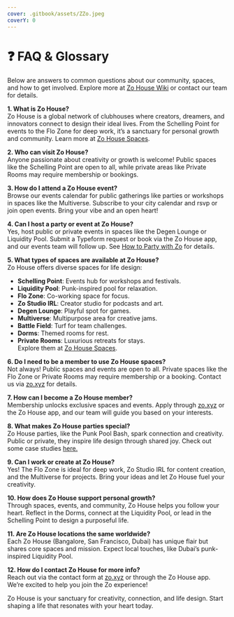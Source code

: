 ```yaml
---
cover: .gitbook/assets/ZZo.jpeg
coverY: 0
---
```


# ❓ FAQ & Glossary

Below are answers to common questions about our community, spaces, and how to get involved. Explore more at [Zo House Wiki](https://samuraizan.gitbook.io/zo-house-wiki/) or contact our team for details.

**1. What is Zo House?**\
Zo House is a global network of clubhouses where creators, dreamers, and innovators connect to design their ideal lives. From the Schelling Point for events to the Flo Zone for deep work, it’s a sanctuary for personal growth and community. Learn more at [Zo House Spaces](https://samuraizan.gitbook.io/zo-house-wiki/zo-house/zo-house-spaces).

**2. Who can visit Zo House?**\
Anyone passionate about creativity or growth is welcome! Public spaces like the Schelling Point are open to all, while private areas like Private Rooms may require membership or bookings.

**3. How do I attend a Zo House event?**\
Browse our events calendar for public gatherings like parties or workshops in spaces like the Multiverse. Subscribe to your city calendar and rsvp or join open events. Bring your vibe and an open heart!

**4. Can I host a party or event at Zo House?**\
Yes, host public or private events in spaces like the Degen Lounge or Liquidity Pool. Submit a Typeform request or book via the Zo House app, and our events team will follow up. See [How to Party with Zo](https://samuraizan.gitbook.io/zo-house-wiki/how-to-party-with-zo) for details.

**5. What types of spaces are available at Zo House?**\
Zo House offers diverse spaces for life design:

* **Schelling Point**: Events hub for workshops and festivals.
* **Liquidity Pool**: Punk-inspired pool for relaxation.
* **Flo Zone**: Co-working space for focus.
* **Zo Studio IRL**: Creator studio for podcasts and art.
* **Degen Lounge**: Playful spot for games.
* **Multiverse**: Multipurpose area for creative jams.
* **Battle Field**: Turf for team challenges.
* **Dorms**: Themed rooms for rest.
* **Private Rooms**: Luxurious retreats for stays.\
  Explore them at [Zo House Spaces](https://samuraizan.gitbook.io/zo-house-wiki/zo-house/zo-house-spaces).

**6. Do I need to be a member to use Zo House spaces?**\
Not always! Public spaces and events are open to all. Private spaces like the Flo Zone or Private Rooms may require membership or a booking. Contact us via [zo.xyz](https://zo.xyz/) for details.

**7. How can I become a Zo House member?**\
Membership unlocks exclusive spaces and events. Apply through [zo.xyz](https://zo.xyz/) or the Zo House app, and our team will guide you based on your interests.

**8. What makes Zo House parties special?**\
Zo House parties, like the Punk Pool Bash, spark connection and creativity. Public or private, they inspire life design through shared joy. Check out some case studies [here.](success-stories/)

**9. Can I work or create at Zo House?**\
Yes! The Flo Zone is ideal for deep work, Zo Studio IRL for content creation, and the Multiverse for projects. Bring your ideas and let Zo House fuel your creativity.

**10. How does Zo House support personal growth?**\
Through spaces, events, and community, Zo House helps you follow your heart. Reflect in the Dorms, connect at the Liquidity Pool, or lead in the Schelling Point to design a purposeful life.

**11. Are Zo House locations the same worldwide?**\
Each Zo House (Bangalore, San Francisco, Dubai) has unique flair but shares core spaces and mission. Expect local touches, like Dubai’s punk-inspired Liquidity Pool.

**12. How do I contact Zo House for more info?**\
Reach out via the contact form at [zo.xyz](https://zo.xyz/) or through the Zo House app. We’re excited to help you join the Zo experience!

Zo House is your sanctuary for creativity, connection, and life design. Start shaping a life that resonates with your heart today.
